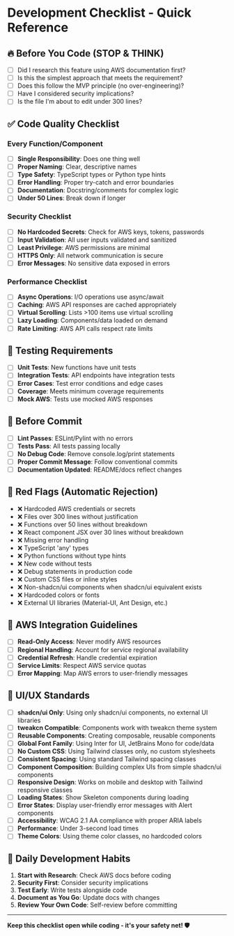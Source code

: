 # Development Checklist - Quick Reference

## 🔥 Before You Code (STOP & THINK)
- [ ] Did I research this feature using AWS documentation first?
- [ ] Is this the simplest approach that meets the requirement?
- [ ] Does this follow the MVP principle (no over-engineering)?
- [ ] Have I considered security implications?
- [ ] Is the file I'm about to edit under 300 lines?

## ✅ Code Quality Checklist

### Every Function/Component
- [ ] **Single Responsibility**: Does one thing well
- [ ] **Proper Naming**: Clear, descriptive names
- [ ] **Type Safety**: TypeScript types or Python type hints
- [ ] **Error Handling**: Proper try-catch and error boundaries
- [ ] **Documentation**: Docstring/comments for complex logic
- [ ] **Under 50 Lines**: Break down if longer

### Security Checklist
- [ ] **No Hardcoded Secrets**: Check for AWS keys, tokens, passwords
- [ ] **Input Validation**: All user inputs validated and sanitized
- [ ] **Least Privilege**: AWS permissions are minimal
- [ ] **HTTPS Only**: All network communication is secure
- [ ] **Error Messages**: No sensitive data exposed in errors

### Performance Checklist
- [ ] **Async Operations**: I/O operations use async/await
- [ ] **Caching**: AWS API responses are cached appropriately
- [ ] **Virtual Scrolling**: Lists >100 items use virtual scrolling
- [ ] **Lazy Loading**: Components/data loaded on demand
- [ ] **Rate Limiting**: AWS API calls respect rate limits

## 🧪 Testing Requirements
- [ ] **Unit Tests**: New functions have unit tests
- [ ] **Integration Tests**: API endpoints have integration tests
- [ ] **Error Cases**: Test error conditions and edge cases
- [ ] **Coverage**: Meets minimum coverage requirements
- [ ] **Mock AWS**: Tests use mocked AWS responses

## 📝 Before Commit
- [ ] **Lint Passes**: ESLint/Pylint with no errors
- [ ] **Tests Pass**: All tests passing locally
- [ ] **No Debug Code**: Remove console.log/print statements
- [ ] **Proper Commit Message**: Follow conventional commits
- [ ] **Documentation Updated**: README/docs reflect changes

## 🚨 Red Flags (Automatic Rejection)
- ❌ Hardcoded AWS credentials or secrets
- ❌ Files over 300 lines without justification
- ❌ Functions over 50 lines without breakdown
- ❌ React component JSX over 30 lines without breakdown
- ❌ Missing error handling
- ❌ TypeScript 'any' types
- ❌ Python functions without type hints
- ❌ New code without tests
- ❌ Debug statements in production code
- ❌ Custom CSS files or inline styles
- ❌ Non-shadcn/ui components when shadcn/ui equivalent exists
- ❌ Hardcoded colors or fonts
- ❌ External UI libraries (Material-UI, Ant Design, etc.)

## 🎯 AWS Integration Guidelines
- [ ] **Read-Only Access**: Never modify AWS resources
- [ ] **Regional Handling**: Account for service regional availability
- [ ] **Credential Refresh**: Handle credential expiration
- [ ] **Service Limits**: Respect AWS service quotas
- [ ] **Error Mapping**: Map AWS errors to user-friendly messages

## 📱 UI/UX Standards
- [ ] **shadcn/ui Only**: Using only shadcn/ui components, no external UI libraries
- [ ] **tweakcn Compatible**: Components work with tweakcn theme system
- [ ] **Reusable Components**: Creating composable, reusable components
- [ ] **Global Font Family**: Using Inter for UI, JetBrains Mono for code/data
- [ ] **No Custom CSS**: Using Tailwind classes only, no custom stylesheets
- [ ] **Consistent Spacing**: Using standard Tailwind spacing classes
- [ ] **Component Composition**: Building complex UIs from simple shadcn/ui components
- [ ] **Responsive Design**: Works on mobile and desktop with Tailwind responsive classes
- [ ] **Loading States**: Show Skeleton components during loading
- [ ] **Error States**: Display user-friendly error messages with Alert components
- [ ] **Accessibility**: WCAG 2.1 AA compliance with proper ARIA labels
- [ ] **Performance**: Under 3-second load times
- [ ] **Theme Colors**: Using theme color classes, no hardcoded colors

## 🔄 Daily Development Habits
1. **Start with Research**: Check AWS docs before coding
2. **Security First**: Consider security implications
3. **Test Early**: Write tests alongside code
4. **Document as You Go**: Update docs with changes
5. **Review Your Own Code**: Self-review before committing

---
**Keep this checklist open while coding - it's your safety net! 🛡️**
